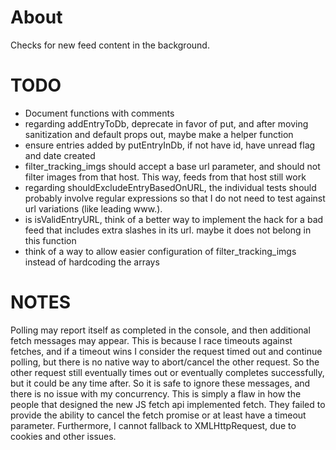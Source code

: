 
# About

Checks for new feed content in the background.

# TODO

* Document functions with comments
* regarding addEntryToDb, deprecate in favor of put, and after moving
sanitization and default props out, maybe make a helper function
* ensure entries added by putEntryInDb, if not have id, have unread flag and
date created
* filter_tracking_imgs should accept a base url parameter, and should not
filter images from that host. This way, feeds from that host still work
* regarding shouldExcludeEntryBasedOnURL, the individual tests should probably
involve regular expressions so that I do not need to test against url
variations (like leading www.).
* is isValidEntryURL, think of a better way to implement the hack for a bad feed
that includes extra slashes in its url. maybe it does not belong in this
function
* think of a way to allow easier configuration of filter_tracking_imgs instead
of hardcoding the arrays

# NOTES

Polling may report itself as completed in the console, and then additional
fetch messages may appear. This is because I race timeouts against fetches,
and if a timeout wins I consider the request timed out and continue polling,
but there is no native way to abort/cancel the other request. So the other
request still eventually times out or eventually completes successfully, but it
could be any time after. So it is safe to ignore these messages, and there is no
issue with my concurrency. This is simply a flaw in how the people that designed
the new JS fetch api implemented fetch. They failed to provide the ability to
cancel the fetch promise or at least have a timeout parameter. Furthermore, I
cannot fallback to XMLHttpRequest, due to cookies and other issues.
